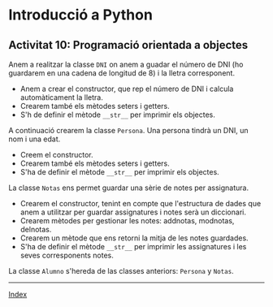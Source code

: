 # Introducció a Python
## Activitat 10: Programació orientada a objectes

Anem a realitzar la classe `DNI` on anem a guadar el número de DNI (ho guardarem en una cadena de longitud de 8) i la lletra corresponent.

* Anem a crear el constructor, que rep el número de DNI i calcula automàticament la lletra.
* Crearem també els mètodes seters i getters.
* S'h de definir el mètode `__str__` per imprimir els objectes.

A continuació crearem la classe `Persona`. Una persona tindrà un DNI, un nom i una edat.

* Creem el constructor.
* Crearem també els mètodes seters i getters.
* S'ha de definir el mètode `__str__` per imprimir els objectes.

La classe `Notas` ens permet guardar una sèrie de notes per assignatura.

* Crearem el constructor, tenint en compte que l'estructura de dades que anem a utilitzar per guardar assignatures i notes serà un diccionari.
* Crearem mètodes per gestionar les notes: addnotas, modnotas, delnotas.
* Crearem un mètode que ens retorni la mitja de les notes guardades.
* S'ha de definir el mètode `__str__` per imprimir les assignatures i les seves corresponents notes.

La classe `Alumno` s'hereda de las classes anteriors: `Persona` y `Notas`.
***
[Index](../../README.md)
